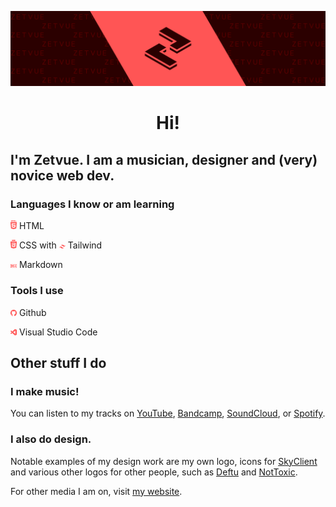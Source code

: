 <div align="center">

![Zetvue Github Banner](images/ghbanner.png)

# Hi!

</div>

## I'm Zetvue. I am a musician, designer and (very) novice web dev.

### Languages I know or am learning
<img src="images/html5.svg" width="2%" alt="HTML5"> HTML

<img src="images/css3.svg" width="2%" alt="CSS3"> CSS with <img src="images/twcss.svg" width="2%" alt="Tailwind CSS"> Tailwind

<img src="images/md.svg" width="2%" alt="Markdown"> Markdown

### Tools I use
<img src="images/github.svg" width="2%" alt="Github"> Github

<img src="images/vscode.svg" width="2%" alt="Visual Studio Code"> Visual Studio Code


## Other stuff I do

### I make music!

You can listen to my tracks on [YouTube][youtube], [Bandcamp][bandcamp], [SoundCloud][soundcloud], or [Spotify][spotify].

### I also do design.

Notable examples of my design work are my own logo, icons for [SkyClient][skyclient] and various other logos for other people, such as [Deftu][deftu] and [NotToxic][nottoxic].

For other media I am on, visit [my website][website].

[youtube]: https://youtube.com/c/Zetvue
[bandcamp]: https://zetvue.bandcamp.com
[soundcloud]: https://soundcloud.com/zetvue
[spotify]: https://open.spotify.com/artist/7o8JZ8DuQ9uCEpq5xM8C8K

[skyclient]: https://skyclient.co
[deftu]: https://github.com/Deftu
[nottoxic]: https://github.com/nottoxicdev

[website]: https://zetvue.carrd.co
